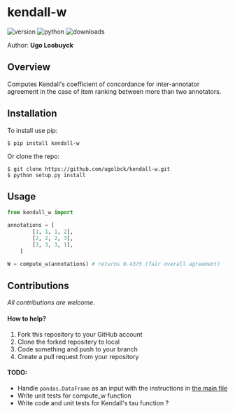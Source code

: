 kendall-w
==========

![version](https://img.shields.io/pypi/v/kendall-w)
![python](https://img.shields.io/pypi/pyversions/kendall-w)
![downloads](https://pepy.tech/badge/kendall-w)

Author: **Ugo Loobuyck**

Overview
--------

Computes Kendall's coefficient of concordance for inter-annotator agreement
in the case of item ranking between more than two annotators.

Installation
------------

To install use pip:

    $ pip install kendall-w


Or clone the repo:

    $ git clone https://github.com/ugolbck/kendall-w.git
    $ python setup.py install


Usage
-------

```python
from kendall_w import 

annotations = [
        [1, 1, 1, 2],
        [2, 2, 2, 3],
        [3, 3, 3, 1],
    ]

W = compute_w(annotations) # returns 0.4375 (fair overall agreement)
```

Contributions
-------------

*All contributions are welcome.*

#### How to help?

1. Fork this repository to your GitHub account
2. Clone the forked repositery to local
3. Code something and push to your branch
4. Create a pull request from your repository

#### TODO:

- Handle ```pandas.DataFrame``` as an input with the instructions in [the main file](https://github.com/ugolbck/kendall-w/blob/master/kendall_w/kendall_w.py)
- Write unit tests for compute_w function
- Write code and unit tests for Kendall's tau function ?

